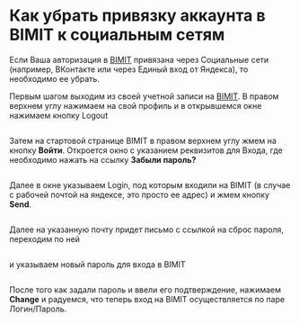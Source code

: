 # Как убрать привязку аккаунта в BIMIT к социальным сетям

Если Ваша авторизация в [BIMIT](https://www.bimit.ru/) привязана через Социальные сети (например, ВКонтакте или через Единый вход от Яндекса), то необходимо ее убрать.

Первым шагом выходим из своей учетной записи на [BIMIT](https://www.bimit.ru/). В правом верхнем углу нажимаем на свой профиль и в открывшемся окне нажимаем кнопку Logout

<figure><img src="https://wiki.tizh.ru/unlink/1.png" alt=""><figcaption></figcaption></figure>

Затем на стартовой странице BIMIT в правом верхнем углу жмем на кнопку **Войти**. Откроется окно с указанием реквизитов для Входа, где необходимо нажать на ссылку **Забыли пароль?**

<figure><img src="https://wiki.tizh.ru/unlink/2.png" alt=""><figcaption></figcaption></figure>

&#x20;

Далее в окне указываем Login, под которым входили на BIMIT (в случае с рабочей почтой на яндексе, это просто ее адрес) и жмем кнопку **Send**.&#x20;

<figure><img src="https://wiki.tizh.ru/unlink/3.png" alt=""><figcaption></figcaption></figure>

Далее на указанную почту придет письмо с ссылкой на сброс пароля, переходим по ней&#x20;

<figure><img src="https://wiki.tizh.ru/unlink/4.png" alt=""><figcaption></figcaption></figure>

и указываем новый пароль для входа в BIMIT

<figure><img src="https://wiki.tizh.ru/unlink/5.png" alt=""><figcaption></figcaption></figure>

После того как задали пароль и ввели его подтверждение, нажимаем **Change** и радуемся, что теперь вход на BIMIT осуществляется по паре Логин/Пароль.

